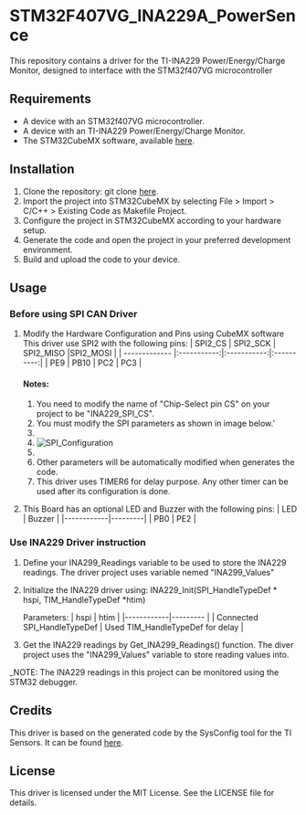 # STM32F407VG_INA229A_PowerSence
This repository contains a driver for the TI-INA229 Power/Energy/Charge Monitor, designed to interface with the STM32f407VG microcontroller

## Requirements
* A device with an STM32f407VG microcontroller.
* A device with an TI-INA229 Power/Energy/Charge Monitor.
* The STM32CubeMX software, available [here](https://www.st.com/en/development-tools/stm32cubemx.html).

## Installation
1. Clone the repository:
git clone [here](https://github.com/Mahmoud-Sharabati/STM32F407VG_INA229A_PowerSence.git).
2. Import the project into STM32CubeMX by selecting File > Import > C/C++ > Existing Code as Makefile Project.
3. Configure the project in STM32CubeMX according to your hardware setup.
4. Generate the code and open the project in your preferred development environment.
5. Build and upload the code to your device.

## Usage

### Before using SPI CAN Driver
1. Modify the Hardware Configuration and Pins using CubeMX software
    This driver use SPI2 with the following pins:
    | SPI2_CS       | SPI2_SCK    | SPI2_MISO   |SPI2_MOSI   |
    | ------------- |:-----------:|:-----------:|:----------:|
    | PE9	    | PB10	  | PC2        | PC3	     |

	#### Notes:																	
	1. You need to modify the name of "Chip-Select pin CS" on your project to be "INA229_SPI_CS".
	2. You must modify the SPI parameters as shown in image below.\'
	3. 
	4. ![SPI_Configuration](https://user-images.githubusercontent.com/16566502/215982637-edbc0245-69df-4847-aca3-c270d2754e99.png)
	5.  
	6. Other parameters will be automatically modified when generates the code.
	7. This driver uses TIMER6 for delay purpose. Any other timer can be used after its configuration is done.

2. This Board has an optional LED and Buzzer with the following pins:
   | LED	| Buzzer  |
   |------------|---------|
   | PB0	| PE2	  |

 ### Use INA229 Driver instruction
1. Define your INA299_Readings variable to be used to store the INA229 readings. The driver project uses variable nemed "INA299_Values"

2. Initialize the INA229 driver using: INA229_Init(SPI_HandleTypeDef * hspi, TIM_HandleTypeDef *htim)

	Parameters:
   | hspi | htim |
   |------------|--------- |
   | Connected SPI_HandleTypeDef | Used TIM_HandleTypeDef for delay |
   
3. Get the INA229 readings by Get_INA299_Readings() function. The diver project uses the "INA299_Values" variable to store reading values into. 

_NOTE: The INA229 readings in this project can be monitored using the STM32 debugger.

## Credits
This driver is based on the generated code by the SysConfig tool for the TI Sensors. It can be found [here](https://www.ti.com/tool/SYSCONFIG).

## License
This driver is licensed under the MIT License. See the LICENSE file for details.
